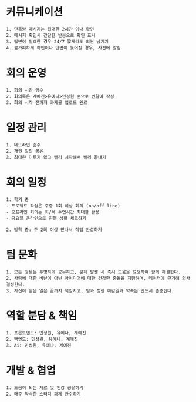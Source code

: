 # 커뮤니케이션

    1. 단톡방 메시지는 최대한 2시간 이내 확인
    2. 메시지 확인시 간단한 반응으로 확인 표시
    3. 답변이 필요한 경우 24/7 짧게라도 의견 남기기
    4. 불가피하게 확인이나 답변이 늦어질 경우, 사전에 알림

# 회의 운영

    1. 회의 시간 엄수
    2. 회의록은 계예진>유예나>민성원 순으로 번갈아 작성
    3. 회의 시작 전까지 과제물 업로드 완료

# 일정 관리

    1. 데드라인 준수
    2. 개인 일정 공유
    3. 최대한 미루지 않고 빨리 시작해서 빨리 끝내기

# 회의 일정

    1. 학기 중 
    - 프로젝트 작업은 주중 1회 이상 회의 (on/off line)
    - 오프라인 회의는 화/목 수업시간 최대한 활용
    - 금요일 온라인으로 진행 상황 체크하기

    2. 방학 중: 주 2회 이상 만나서 작업 완성하기

# 팀 문화

    1. 모든 정보는 투명하게 공유하고, 문제 발생 시 즉시 도움을 요청하여 함께 해결한다.
    2. 사람에 대한 비난이 아닌 아이디어에 대한 건강한 충돌을 지향하며, 데이터에 근거해 의사결정한다.
    3. 자신이 맡은 일은 끝까지 책임지고, 팀과 정한 마감일과 약속은 반드시 존중한다.
        
# 역할 분담 & 책임

    1. 프론트엔드: 민성원, 유예나, 계예진
    2. 백엔드: 민성원, 유예나, 계예진
    3. Ai: 민성원, 유예나, 계예진
    
# 개발 & 협업
    1. 도움이 되는 자료 및 인강 공유하기
    2. 매주 약속한 스터디 과제 완수하기
